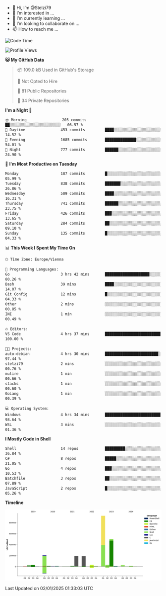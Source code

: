 - 👋 Hi, I’m @Stelzi79
- 👀 I’m interested in ...
- 🌱 I’m currently learning ...
- 💞️ I’m looking to collaborate on ...
- 📫 How to reach me ...

<!--START_SECTION:waka-->
![Code Time](http://img.shields.io/badge/Code%20Time-1%2C114%20hrs%2023%20mins-blue)

![Profile Views](http://img.shields.io/badge/Profile%20Views-0-blue)

**🐱 My GitHub Data** 

> 📦 109.0 kB Used in GitHub's Storage 
 > 
> 🚫 Not Opted to Hire
 > 
> 📜 81 Public Repositories 
 > 
> 🔑 34 Private Repositories 
 > 
**I'm a Night 🦉** 

```text
🌞 Morning                205 commits         ██░░░░░░░░░░░░░░░░░░░░░░░   06.57 % 
🌆 Daytime                453 commits         ████░░░░░░░░░░░░░░░░░░░░░   14.52 % 
🌃 Evening                1685 commits        ██████████████░░░░░░░░░░░   54.01 % 
🌙 Night                  777 commits         ██████░░░░░░░░░░░░░░░░░░░   24.90 % 
```
📅 **I'm Most Productive on Tuesday** 

```text
Monday                   187 commits         █░░░░░░░░░░░░░░░░░░░░░░░░   05.99 % 
Tuesday                  838 commits         ███████░░░░░░░░░░░░░░░░░░   26.86 % 
Wednesday                509 commits         ████░░░░░░░░░░░░░░░░░░░░░   16.31 % 
Thursday                 741 commits         ██████░░░░░░░░░░░░░░░░░░░   23.75 % 
Friday                   426 commits         ███░░░░░░░░░░░░░░░░░░░░░░   13.65 % 
Saturday                 284 commits         ██░░░░░░░░░░░░░░░░░░░░░░░   09.10 % 
Sunday                   135 commits         █░░░░░░░░░░░░░░░░░░░░░░░░   04.33 % 
```


📊 **This Week I Spent My Time On** 

```text
🕑︎ Time Zone: Europe/Vienna

💬 Programming Languages: 
Go                       3 hrs 42 mins       ████████████████████░░░░░   80.26 % 
Bash                     39 mins             ████░░░░░░░░░░░░░░░░░░░░░   14.07 % 
Git Config               12 mins             █░░░░░░░░░░░░░░░░░░░░░░░░   04.33 % 
Other                    2 mins              ░░░░░░░░░░░░░░░░░░░░░░░░░   00.85 % 
INI                      1 min               ░░░░░░░░░░░░░░░░░░░░░░░░░   00.49 % 

🔥 Editors: 
VS Code                  4 hrs 37 mins       █████████████████████████   100.00 % 

🐱‍💻 Projects: 
auto-debian              4 hrs 30 mins       ████████████████████████░   97.44 % 
stelzi79                 2 mins              ░░░░░░░░░░░░░░░░░░░░░░░░░   00.76 % 
mulire                   1 min               ░░░░░░░░░░░░░░░░░░░░░░░░░   00.66 % 
stacks                   1 min               ░░░░░░░░░░░░░░░░░░░░░░░░░   00.60 % 
GoLang                   1 min               ░░░░░░░░░░░░░░░░░░░░░░░░░   00.39 % 

💻 Operating System: 
Windows                  4 hrs 34 mins       █████████████████████████   98.64 % 
WSL                      3 mins              ░░░░░░░░░░░░░░░░░░░░░░░░░   01.36 % 
```

**I Mostly Code in Shell** 

```text
Shell                    14 repos            █████████░░░░░░░░░░░░░░░░   36.84 % 
C#                       8 repos             █████░░░░░░░░░░░░░░░░░░░░   21.05 % 
Go                       4 repos             ███░░░░░░░░░░░░░░░░░░░░░░   10.53 % 
Batchfile                3 repos             ██░░░░░░░░░░░░░░░░░░░░░░░   07.89 % 
JavaScript               2 repos             █░░░░░░░░░░░░░░░░░░░░░░░░   05.26 % 
```



**Timeline**

![Lines of Code chart](https://raw.githubusercontent.com/Stelzi79/Stelzi79/main/assets/bar_graph.png)


 Last Updated on 02/01/2025 01:33:03 UTC
<!--END_SECTION:waka-->

<!---
Stelzi79/Stelzi79 is a ✨ special ✨ repository because its `README.md` (this file) appears on your GitHub profile.
You can click the Preview link to take a look at your changes.
--->
